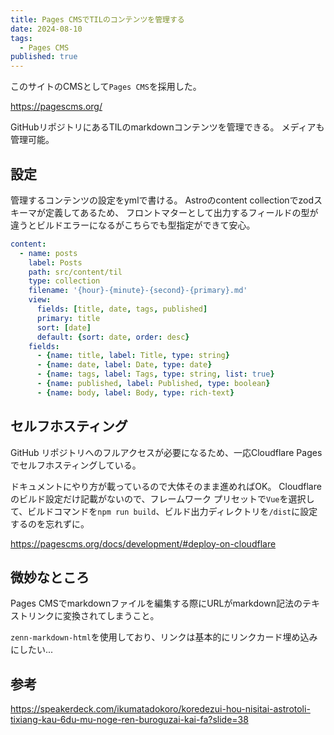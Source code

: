 ```yaml
---
title: Pages CMSでTILのコンテンツを管理する
date: 2024-08-10
tags:
  - Pages CMS
published: true
---
```

このサイトのCMSとして`Pages CMS`を採用した。

https://pagescms.org/

GitHubリポジトリにあるTILのmarkdownコンテンツを管理できる。 メディアも管理可能。

## 設定

管理するコンテンツの設定をymlで書ける。 Astroのcontent collectionでzodスキーマが定義してあるため、 フロントマターとして出力するフィールドの型が違うとビルドエラーになるがこちらでも型指定ができて安心。

```yml:.pages.yml
content:
  - name: posts
    label: Posts
    path: src/content/til
    type: collection
    filename: '{hour}-{minute}-{second}-{primary}.md'
    view:
      fields: [title, date, tags, published]
      primary: title
      sort: [date]
      default: {sort: date, order: desc}
    fields:
      - {name: title, label: Title, type: string}
      - {name: date, label: Date, type: date}
      - {name: tags, label: Tags, type: string, list: true}
      - {name: published, label: Published, type: boolean}
      - {name: body, label: Body, type: rich-text}
```

## セルフホスティング

GitHub リポジトリへのフルアクセスが必要になるため、一応Cloudflare Pagesでセルフホスティングしている。

ドキュメントにやり方が載っているので大体そのまま進めればOK。 Cloudflareのビルド設定だけ記載がないので、フレームワーク プリセットで`Vue`を選択して、ビルドコマンドを`npm run build`、ビルド出力ディレクトリを`/dist`に設定するのを忘れずに。

https://pagescms.org/docs/development/#deploy-on-cloudflare

## 微妙なところ

Pages CMSでmarkdownファイルを編集する際にURLがmarkdown記法のテキストリンクに変換されてしまうこと。

`zenn-markdown-html`を使用しており、リンクは基本的にリンクカード埋め込みにしたい...

## 参考

https://speakerdeck.com/ikumatadokoro/koredezui-hou-nisitai-astrotoli-tixiang-kau-6du-mu-noge-ren-buroguzai-kai-fa?slide=38

